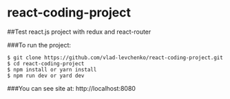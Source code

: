 # react-coding-project
##Test react.js project with redux and react-router


###To run the project:

    $ git clone https://github.com/vlad-levchenko/react-coding-project.git
    $ cd react-coding-project
    $ npm install or yarn install
    $ npm run dev or yard dev

###You can see site at:
    http://localhost:8080
